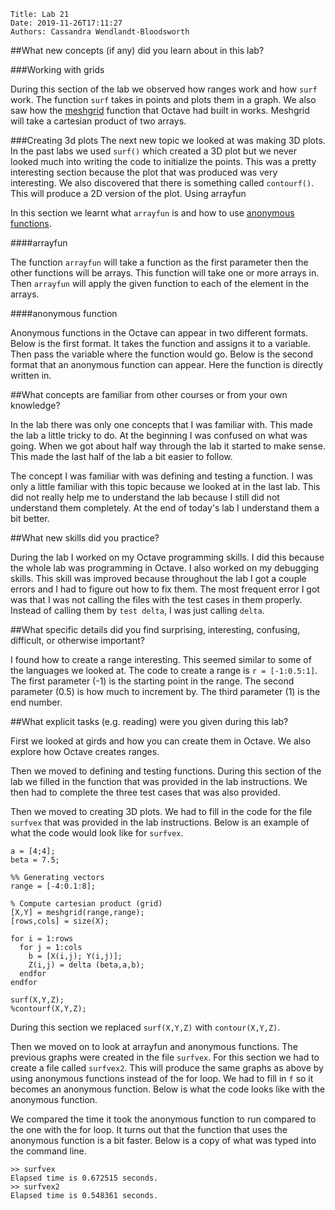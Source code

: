     Title: Lab 21
    Date: 2019-11-26T17:11:27
    Authors: Cassandra Wendlandt-Bloodsworth 

##What new concepts (if any) did you learn about in this lab?

###Working with grids 

During this section of the lab we observed how ranges work and how `surf` work. The function `surf` takes in points and plots them in a graph. We also saw how the [meshgrid](https://octave.org/doc/v4.2.1/Three_002dDimensional-Plots.html#XREFmeshgrid) function that Octave had built in works. Meshgrid will take a  cartesian product of two arrays.
 
###Creating 3d plots 
The next new topic we looked at was making 3D plots. In the past labs we used `surf()` which created a 3D plot but we never looked much into writing the code to initialize the points. This was a pretty interesting section because the plot that was produced was very interesting. We also discovered that there is something called `contourf()`. This will produce a 2D version of the plot. 
Using arrayfun 

In this section we learnt what `arrayfun` is and how to use [anonymous functions](https://octave.org/doc/v4.2.0/Anonymous-Functions.html). 

####arrayfun

The function `arrayfun` will take a function as the first parameter then the other functions will be arrays. This function will take one or more arrays in. Then `arrayfun` will apply the given function to each of the element in the arrays. 

####anonymous function

Anonymous functions in the Octave can appear in two different formats. Below is the first format. It takes the function and assigns it to a variable. Then pass the variable where the function would go. 
Below is the second format that an anonymous function can appear. Here the function is directly written in. 

##What concepts are familiar from other courses or from your own knowledge? 

In the lab there was only one concepts that I was familiar with. This made the lab a little tricky to do. At the beginning I was confused on what was going. When we got about half way through the lab it started to make sense. This made the last half of the lab a bit easier to follow. 

The concept I was familiar with was defining and testing a function. I was only a little familiar with this topic because we looked at in the last lab. This did not really help me to understand the lab because I still did not understand them completely. At the end of today's lab I understand them a bit better. 

##What new skills did you practice? 

During the lab I worked on my Octave programming skills. I did this because the whole lab was programming in Octave. I also worked on my debugging skills. This skill was improved because throughout the lab I got a couple errors and I had to figure out how to fix them. The most frequent error I got was that I was not calling the files with the test cases in them properly. Instead of calling them by `test delta`, I was just calling `delta`. 

##What specific details did you find surprising, interesting, confusing, difficult, or otherwise important?

I found how to create a range interesting. This seemed similar to some of the languages we looked at. The code to create a range is `r = [-1:0.5:1]`. The first parameter (-1) is the starting point in the range. The second parameter (0.5) is how much to increment by. The third parameter (1) is the end number. 

##What explicit tasks (e.g. reading) were you given during this lab?

First we looked at girds and how you can create them in Octave. We also explore how Octave creates ranges. 

Then we moved to defining and testing functions. During this section of the lab we filled in the function that was provided in the lab instructions. We then had to complete the three test cases that was also provided. 

Then we moved to creating 3D plots. We had to fill in the code for the file `surfvex` that was provided in the lab instructions. Below is an example of what the code would look like for `surfvex`. 

```
a = [4;4];
beta = 7.5;

%% Generating vectors
range = [-4:0.1:8];

% Compute cartesian product (grid)
[X,Y] = meshgrid(range,range);
[rows,cols] = size(X);

for i = 1:rows
  for j = 1:cols
    b = [X(i,j); Y(i,j)];
    Z(i,j) = delta (beta,a,b);
  endfor
endfor

surf(X,Y,Z);
%contourf(X,Y,Z);
```

During this section we replaced `surf(X,Y,Z)` with `contour(X,Y,Z)`.

Then we moved on to look at arrayfun and anonymous functions. The previous graphs were created in the file `surfvex`. For this section we had to create a file called `surfvex2`. This will produce the same graphs as above by using anonymous functions instead of the for loop. We had to fill in `f` so it becomes an anonymous function. Below is what the code looks like with the anonymous function. 

We compared the time it took the anonymous function to run compared to the one with the for loop. It turns out that the function that uses the anonymous function is a bit faster. Below is a copy of what was typed into the command line. 

```
>> surfvex
Elapsed time is 0.672515 seconds.
>> surfvex2
Elapsed time is 0.548361 seconds.
```

